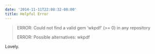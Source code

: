 ```yaml
---
date: '2014-11-11T22:08:32-08:00'
title: Helpful Error
---
```


>ERROR: Could not find a valid gem ‘wkpdf’ (>= 0) in any repository 
>
>ERROR: Possible alternatives: wkpdf

Lovely.
